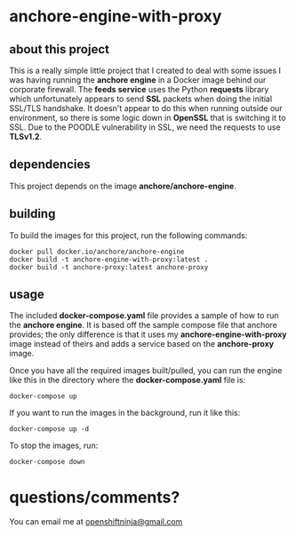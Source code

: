 # anchore-engine-with-proxy
## about this project

This is a really simple little project that I created to deal with some issues I was having running the **anchore engine** in a Docker image behind our corporate firewall. The **feeds service** uses the Python **requests** library which unfortunately appears to send **SSL** packets when doing the initial SSL/TLS handshake. It doesn't appear to do this when running outside our environment, so there is some logic down in **OpenSSL** that is switching it to SSL. Due to the POODLE vulnerability in SSL, we need the requests to use **TLSv1.2**.

## dependencies

This project depends on the image **anchore/anchore-engine**.

## building

To build the images for this project, run the following commands:

```
docker pull docker.io/anchore/anchore-engine
docker build -t anchore-engine-with-proxy:latest .
docker build -t anchore-proxy:latest anchore-proxy
```

## usage

The included **docker-compose.yaml** file provides a sample of how to run the **anchore engine**. It is based off the sample compose file that anchore provides; the only difference is that it uses my **anchore-engine-with-proxy** image instead of theirs and adds a service based on the **anchore-proxy** image.

Once you have all the required images built/pulled, you can run the engine like this in the directory where the **docker-compose.yaml** file is:

```
docker-compose up
```

If you want to run the images in the background, run it like this:

```
docker-compose up -d
```

To stop the images, run:

```
docker-compose down
```

# questions/comments?

You can email me at openshiftninja@gmail.com
